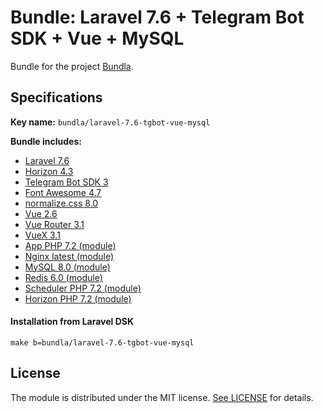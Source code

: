 # Bundle: Laravel 7.6 + Telegram Bot SDK + Vue + MySQL

Bundle for the project [Bundla](https://github.com/tgaru/bundla).

## Specifications

**Key name:** `bundla/laravel-7.6-tgbot-vue-mysql`

**Bundle includes:**
* [Laravel 7.6](https://github.com/laravel/laravel)
* [Horizon 4.3](https://github.com/laravel/horizon)
* [Telegram Bot SDK 3](https://github.com/irazasyed/telegram-bot-sdk)
* [Font Awesome 4.7](https://www.npmjs.com/package/font-awesome)
* [normalize.css 8.0](https://www.npmjs.com/package/normalize.css)
* [Vue 2.6](https://www.npmjs.com/package/vue)
* [Vue Router 3.1](https://www.npmjs.com/package/vue-router)
* [VueX 3.1](https://www.npmjs.com/package/vuex)
* [App PHP 7.2 (module)](https://github.com/bundla/m-app-php-7.2)
* [Nginx latest (module)](https://github.com/bundla/m-nginx-latest)
* [MySQL 8.0 (module)](https://github.com/bundla/m-mysql-8.0)
* [Redis 6.0 (module)](https://github.com/bundla/m-redis-6.0)
* [Scheduler PHP 7.2 (module)](https://github.com/bundla/m-scheduler-php-7.2)
* [Horizon PHP 7.2 (module)](https://github.com/bundla/m-horizon-php-7.2)
    
#### Installation from Laravel DSK
```
make b=bundla/laravel-7.6-tgbot-vue-mysql
````

## License
The module is distributed under the MIT license. [See LICENSE](./LICENSE.md) for details.